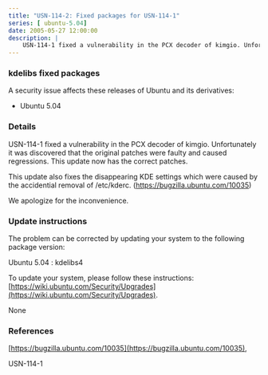 ```yaml
---
title: "USN-114-2: Fixed packages for USN-114-1"
series: [ ubuntu-5.04]
date: 2005-05-27 12:00:00
description: |
    USN-114-1 fixed a vulnerability in the PCX decoder of kimgio. Unfortunately it was discovered that the original patches were faulty and caused regressions. This update now has the correct patches.
--- 
```

 
 


### kdelibs fixed packages

A security issue affects these releases of Ubuntu and its derivatives:

* Ubuntu 5.04

### Details

USN-114-1 fixed a vulnerability in the PCX decoder of kimgio. Unfortunately it was discovered that the original patches were faulty and caused regressions. This update now has the correct patches.

This update also fixes the disappearing KDE settings which were caused by the accidential removal of /etc/kderc. (https://bugzilla.ubuntu.com/10035)

We apologize for the inconvenience.

### Update instructions

The problem can be corrected by updating your system to the following package version:

Ubuntu 5.04
 : kdelibs4 

To update your system, please follow these instructions: [https://wiki.ubuntu.com/Security/Upgrades](https://wiki.ubuntu.com/Security/Upgrades).

None

### References

 
 [https://bugzilla.ubuntu.com/10035](https://bugzilla.ubuntu.com/10035), 

 USN-114-1
 

